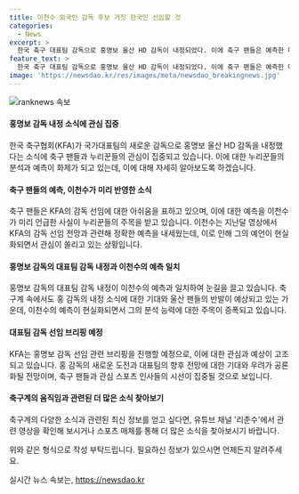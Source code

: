 ```yaml
---
title: 이천수 외국인 감독 후보 거짓 한국인 선임할 것
categories:
  - News
excerpt: >
  한국 축구 대표팀 감독으로 홍명보 울산 HD 감독이 내정되었다. 이에 축구 팬들은 예측한 대로 홍 감독이 선임된 점에 대한 이천수의 유튜브 영상을 다시 주목하고 있다. 이천수는 지난달 KFA가 한국인 감독을 선임할 것이라고 예언한 바 있었는데, 이에 대한 반응이 뜨겁다. 홍 감독이 대표팀 감독으로 내정된 결과에 대해 축구 팬들과 울산 팬들은 아쉬움을 표현하고 있다. KFA는 8일 홍 감독 선임 관련 브리핑을 진행할 예정이다.
feature_text: >
  한국 축구 대표팀 감독으로 홍명보 울산 HD 감독이 내정되었다. 이에 축구 팬들은 예측한 대로 홍 감독이 선임된 점에 대한 이천수의 유튜브 영상을 다시 주목하고 있다. 이천수는 지난달 KFA가 한국인 감독을 선임할 것이라고 예언한 바 있었는데, 이에 대한 반응이 뜨겁다. 홍 감독이 대표팀 감독으로 내정된 결과에 대해 축구 팬들과 울산 팬들은 아쉬움을 표현하고 있다. KFA는 8일 홍 감독 선임 관련 브리핑을 진행할 예정이다.
image: 'https://newsdao.kr/res/images/meta/newsdao_breakingnews.jpg'
---
```


<p><img src="https://newsdao.kr/res/images/meta/newsdao_breakingnews.jpg" alt="ranknews 속보" /></p>

<h4>홍명보 감독 내정 소식에 관심 집중</h4>

<p>한국 축구협회(KFA)가 국가대표팀의 새로운 감독으로 홍명보 울산 HD 감독을 내정했다는 소식에 축구 팬들과 누리꾼들의 관심이 집중되고 있습니다. 이에 대한 누리꾼들의 분석과 예측이 화제가 되고 있는데, 이에 대해 자세히 알아보도록 하겠습니다.</p>

<p data-ke-size="size16"></p>

<h4>축구 팬들의 예측, 이천수가 미리 반영한 소식</h4>

<p>축구 팬들은 KFA의 감독 선임에 대한 아쉬움을 표하고 있으며, 이에 대한 예측을 이천수가 미리 언급한 사실이 누리꾼들의 주목을 받고 있습니다. 이천수는 지난달 영상에서 KFA의 감독 선임 전망과 관련해 정확한 예측을 내세웠는데, 이로 인해 그의 예언이 현실화되면서 관심이 쏠리고 있는 상황입니다.</p>

<h4>홍명보 감독의 대표팀 감독 내정과 이천수의 예측 일치</h4>

<p>홍명보 감독의 대표팀 감독 내정이 이천수의 예측과 일치하여 눈길을 끌고 있습니다. 축구계 속에서도 홍 감독의 내정 소식에 대한 기대와 울산 팬들의 반발이 예상되고 있는 가운데, 이천수의 예측이 현실화되면서 그의 분석 능력에 대한 주목이 증폭되고 있습니다.</p>

<h4>대표팀 감독 선임 브리핑 예정</h4>

<p>KFA는 홍명보 감독 선임 관련 브리핑을 진행할 예정으로, 이에 대한 관심과 예상이 고조되고 있습니다. 홍 감독의 새로운 도전과 대표팀의 향후 전망에 대한 기대와 우려가 공론화될 전망이며, 축구 팬들과 관심 스포츠 인사들의 시선이 집중될 것으로 보입니다.</p>

<h4>축구계의 움직임과 관련된 더 많은 소식 찾아보기</h4>

<p>축구계의 다양한 소식과 관련된 최신 정보를 얻고 싶다면, 유튜브 채널 '리춘수'에서 관련 영상을 확인해 보시거나 스포츠 매체를 통해 더 많은 소식을 찾아보시기 바랍니다.</p>

<p data-ke-size="size16"></p>

<p>위와 같은 형식으로 작성 부탁드립니다. 필요하신 정보가 있으시면 언제든지 알려주세요.</p>
실시간 뉴스 속보는, <a href="https://newsdao.kr" rel="dofollow">https://newsdao.kr</a>



